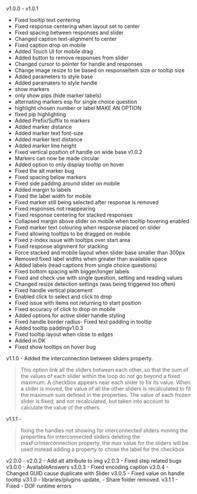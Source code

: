 v1.0.0 -
v1.0.1
- Fixed tooltip text centering
- Fixed response centering when layout set to center
- Fixed spacing between responses and slider
- Changed caption text-alignment to center
- Fixed caption drop on mobile
- Added Touch UI for mobile drag
- Added button to remove responses from slider
- Changed cursor to pointer for handle and responses
- Change image resize to be based on responseItem size or tooltip size
- Added parameters to style base
- Added paramaters to style handle
- show markers
- only show pips (hide marker labels)
- alternating markers esp for single choice question
- highlight chosen number or label MAKE AN OPTION
- fixed pip highlighting
- Added Prefix/Suffix to markers
- Added marker distance
- Added marker text font-size
- Added marker text distance
- Added marker line height
- Fixed vertical position of handle on wide base
v1.0.2
- Markers can now be made circular
- Added option to only display tooltip on hover
- Fixed the alt marker bug
- Fixed spacing below markers
- Fixed side padding around slider on mobile
- Added margin to labels
- Fixed the label width for mobile
- Fixed marker still being selected after response is removed
- Fixed responses not reappearing
- Fixed response centering for stacked responses
- Collapsed margin above slider on mobile when tooltip hovering enabled
- Fixed marker text colouring when response placed on slider
- Fixed allowing tooltips to be dragged on mobile
- Fixed z-index issue with tooltips over start area
- Fixed response alignment for stacking
- Force stacked and mobile layout when slider base smaller than 300px
- Removed fixed label widths when greater than available space
- Added labels (read captions from single choice questions)
- Fixed bottom spacing with bigger/longer labels
- Fixed and check use with single question, setting and reading values
- Changed resize detection settings (was being triggered too often)
- Fixed handle vertical placement
- Enabled click to select and click to drop
- Fixed issue with items not returning to start position
- Fixed accuracy of click to drop on mobile
- Added options for active slider handle styling
- Fixed handle border radius- Fixed text padding in tooltip
- Added tooltip paddingv1.0.3
- Fixed tooltip layout when close to edges
- Added in DK
- Fixed show tooltips on hover bug

v1.1.0 - Added the interconnection between sliders property.
> This option link all the sliders between each other, so that the sum of the values of each slider within the loop do not go beyond a fixed maximum.
> A checkbox appears near each slider to fix its value.
> When a slider is moved, the value of all the other sliders is recalculated to fit the maximum sum defined in the properties.
> The value of each frozen slider is fixed, and not recalculated, but taken into account to calculate the value of the others.

v1.1.1 -
> fixing the handles not showing for interconnected sliders
> moving the properties for interconnected sliders
> deleting the maxForInterconnection property, the max value for the sliders will be used instead
> adding a property to chose the label for the checkbox

v2.0.0 -
v2.0.2 - Add alt attribute to img
v2.0.3 - Fixed step related bugs
v3.0.0 - AvailableAnswers
v3.0.3 - Fixed encoding caption
v3.0.4 - Changed GUID cause duplicate with Slider
v3.0.5 - Fixed value on handle tooltip
v3.1.0 - libraries/plugins update,
       - Share folder removed.
v3.1.1 - Fixed - DOF runtime errors
